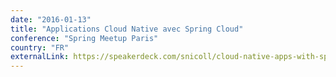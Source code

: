 ```yaml
---
date: "2016-01-13"
title: "Applications Cloud Native avec Spring Cloud"
conference: "Spring Meetup Paris"
country: "FR"
externalLink: https://speakerdeck.com/snicoll/cloud-native-apps-with-spring-cloud
---
```

